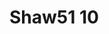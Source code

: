 # Shaw51 10
<a name="material" />
<script type="application/ld+json">

  {
    "@context": "https://schema.org/",
    "@type": "ChemicalSubstance",
    "http://purl.org/dc/terms/conformsTo":
      {
        "@type": "CreativeWork",
        "@id": "https://bioschemas.org/profiles/ChemicalSubstance/0.4-RELEASE/"
      },
    "@id": "https://egonw.github.io/nanowiki/nanowiki40.html#material",
    "name": "Shaw51 10",
    "sameAs: "http://127.0.0.1/mediawiki/index.php/Special:URIResolver/Shaw51_10"
  }
</script>

